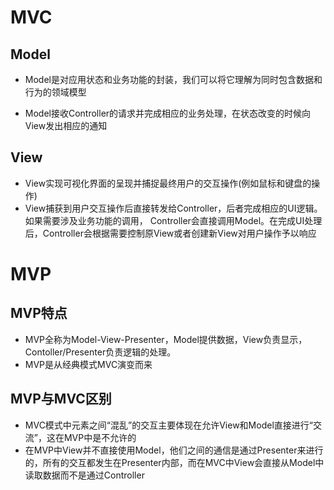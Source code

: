 # MVC

## Model

- Model是对应用状态和业务功能的封装，我们可以将它理解为同时包含数据和行为的领域模型

- Model接收Controller的请求并完成相应的业务处理，在状态改变的时候向View发出相应的通知

## View

- View实现可视化界面的呈现并捕捉最终用户的交互操作(例如鼠标和键盘的操作)
- View捕获到用户交互操作后直接转发给Controller，后者完成相应的UI逻辑。如果需要涉及业务功能的调用， Controller会直接调用Model。在完成UI处理后，Controller会根据需要控制原View或者创建新View对用户操作予以响应

# MVP

## MVP特点
- MVP全称为Model-View-Presenter，Model提供数据，View负责显示，Contoller/Presenter负责逻辑的处理。
- MVP是从经典模式MVC演变而来

## MVP与MVC区别
- MVC模式中元素之间“混乱”的交互主要体现在允许View和Model直接进行“交流”，这在MVP中是不允许的
- 在MVP中View并不直接使用Model，他们之间的通信是通过Presenter来进行的，所有的交互都发生在Presenter内部，而在MVC中View会直接从Model中读取数据而不是通过Controller